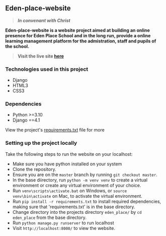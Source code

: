 ## Eden-place-website
> __*In convenant with Christ*__

**Eden-place-website is a website project aimed at building an online presence for Eden Place School and in the long run, provide a online learning management platform for the 
admistration, staff and pupils of the school.**

> **Visit the live site [here](https://edenplace.pythonanywhere.com/)**

### Technologies used in this project

- Django
- HTML3
- CSS3

### Dependencies

- Python >=3.10
- Django ==4.1

View the project's [requirements.txt](https://github.com/ti-oluwa/Eden-place-website/blob/master/requirements.txt) file for more

### Setting up the project locally
Take the following steps to run the website on your localhost:

- Make sure you have python installed on your system
- Clone the repository.
- Ensure you are on the `master` branch by running `git checkout master`.
- In the base diirectory, run `python -m venv venv` to create a virtual environment or create any virtual environment of your choice.
- Run `venv\scripts\activate.bat` on Windows, or `source venv\bin\activate` on Mac, to activate the virtual environment.
- Run `pip install -r requirements.txt` to install required dependencies, making sure that 'requirements.txt' is in the base directory.
- Change directory into the projects directory `eden_place/` by `cd eden_place` from the base directory.
- Run `python manage.py runserver` to run localhost
- Visit `http://localhost:8000/` to view the website.
